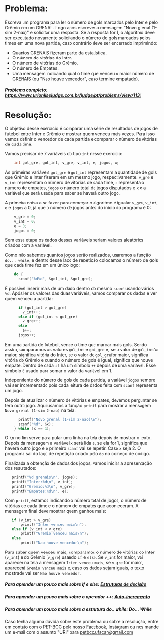 # Problema:

Escreva um programa para ler o número de gols marcados pelo Inter e pelo Grêmio em um GRENAL. Logo após escrever a mensagem "Novo grenal (1-sim 2-nao)" e solicitar uma resposta. Se a resposta for 1, o algoritmo deve ser executado novamente solicitando o número de gols marcados pelos times em uma nova partida, caso contrário deve ser encerrado imprimindo:

- Quantos GRENAIS fizeram parte da estatística.
- O número de vitórias do Inter.
- O número de vitórias do Grêmio.
- O número de Empates.
- Uma mensagem indicando qual o time que venceu o maior número de GRENAIS (ou "Nao houve vencedor", caso termine empatado).

##### Problema completo: https://www.urionlinejudge.com.br/judge/pt/problems/view/1131

# Resolução:

O objetivo desse exercício é comparar uma série de resultados de jogos de futebol entre Inter e Grêmio e mostrar quem venceu mais vezes. Para isso vamos definir o vencedor de cada partida e comparar o número de vitórias de cada time.

Vamos precisar de 7 variáveis do tipo `int` nesse exercício:
```c
    int gol_gre, gol_int, v_gre, v_int, e, jogos, x;
```
As primeiras variáveis `gol_gre` e `gol_int` representam a quantidade de gols que Grêmio e Inter fizeram em um mesmo jogo, respectivamente. `v_gre` e `v_int` representam o número de vitórias de cada time, `e` representa o número de empates, `jogos` o número total de jogos disputados e `x` é a variável que será usada para saber se haverá outro jogo.

A primeira coisa a se fazer para começar o algoritmo é igualar `v_gre`, `v_int`, `e` e `jogos` a 0, já que o número de jogos antes do início do programa é 0:
```c
    v_gre = 0;
    v_int = 0;
    e = 0;
    jogos = 0;
```
Sem essa etapa os dados dessas variáveis seriam valores aleatórios criados com a variável.

Como não sabemos quantos jogos serão realizados, usaremos a função `do... while`, e dentro desse laço de repetição colocamos o número de gols que cada time fez em um único jogo:
```c
    do {
      scanf("%d%d", &gol_int, &gol_gre);
```
É possível inserir mais de um dado dentro do mesmo `scanf` usando vários `%d`. Após ler os valores das duas variáveis, vamos comparar os dados e ver quem venceu a partida:
```c
      if (gol_int > gol_gre)
        v_int++;
      else if (gol_int < gol_gre)
        v_gre++;
      else
        e++;
      jogos++;
```
Em uma partida de futebol, vence o time que marcar mais gols. Sendo assim, comparamos os valores `gol_int` e `gol_gre` e, se o valor de `gol_int`for maior, significa vitória do Inter, se o valor de `gol_gre`for maior, significa vitória do Grêmio e quando o número de gols é igual, significa que houve empate. Dentro de cada `if` há um símbolo `++` depois de uma variável. Esse símbolo é usado para somar o valor da variável em 1.

Independente do número de gols de cada partida, a variável `jogos` sempre vai ser incrementado pois cada leitura de dados feita com `scanf` representa um jogo.

Depois de atualizar o número de vitórias e empates, devemos perguntar se terá outro jogo. Aqui usamos a função `printf` para mostrar a mensagem `Novo grenal (1-sim 2-nao)` na tela:
```c
      printf("Novo grenal (1-sim 2-nao)\n");
      scanf("%d", &x);
    } while (x == 1);
```
O `\n` no fim serve para pular uma linha na tela depois de mostrar o texto. Depois da mensagem a variável `x` será lida e, se ela for 1, significa que haverá outro jogo e o primeiro `scanf` vai se repetir. Caso `x` seja 2. O programa sai do laço de repetição criado pelo `do` no começo de código.

Finalizada a obtenção de dados dos jogos, vamos iniciar a apresentação dos resultados:
```c
   printf("%d grenais\n", jogos);
   printf("Inter:%d\n", v_int);
   printf("Gremio:%d\n", v_gre);
   printf("Empates:%d\n", e);
```
Com `printf`, estamos indicando o número total de jogos, o número de vitórias de cada time e o número de empates que aconteceram. A mensagem final deve mostrar quem ganhou mais:
```c
   if (v_int > v_gre)
       printf("Inter venceu mais\n");
   else if (v_int < v_gre)
       printf("Gremio venceu mais\n");
   else 
       printf("Nao houve vencedor\n");
```
Para saber quem venceu mais, comparamos o número de vitórias do Inter (`v_int`) e do Grêmio (`v_gre`) usando `if` e `else`. Se `v_int` for maior, vai aparecer na tela a mensagem `Inter venceu mais`, se `v_gre` for maior, aparecerá `Gremio venceu mais` e, caso os dados sejam iguais, o texto mostrado vai ser `Nao houve vencedor`.

##### Para aprender um pouco mais sobre if e else: [Estruturas de decisão](http://linguagemc.com.br/estrutura-de-decisao-if-em-linguagem-c/)
##### Para aprender um pouco mais sobre o operador ++: [Auto-incremento](http://linguagemc.com.br/operadores-de-auto-incremento-e-auto-decremento/)
##### Para aprender um pouco mais sobre a estrutura do.. while: [Do... While](http://linguagemc.com.br/comando-do-while/)

Caso tenha alguma dúvida sobre este problema ou sobre a resolução, entre em contato com o PET-BCC pelo nosso
[Facebook](https://www.facebook.com/petbcc/),
[Instagram](https://www.instagram.com/petbcc.ufscar/)
ou nos mande um e-mail com o assunto "URI" para petbcc.ufscar@gmail.com
